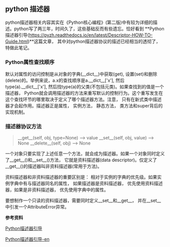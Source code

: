 ## python 描述器



python描述器相关内容其实在《Python核心编程》(第二版)中有较为详细的描述。python写了两三年，时间久了，这些基础反而有些遗忘。恰好看到 **Python描述器引导(https://pyzh.readthedocs.io/en/latest/Descriptor-HOW-TO-Guide.html)**这篇文章， 其中对python描述器协议的描述已经相当的透彻了，特做此笔记。



### Python属性查找顺序

默认对属性的访问控制是从对象的字典(\_\_dict\_\_)中获取(get), 设置(set)和删除(delete)的。举例来说，a.x的查找顺序是a.\_\_dict\_\_['x'], 然后type(a).\_\_dict\_\_['x'], 然后找type(a)的父类(不包括元类)。如果查找到的值是一个描述器， Python就会调用描述器的方法来重写默认的控制行为。这个重写发生在这个查找环节的哪里取决于定义了哪个描述器方法。注意， 只有在新式类中描述器才会起作用。描述器正是属性， 实例方法， 静态方法， 类方法和super背后的实现机制。



### 描述器协议方法

> \_\_get\_\_(self, obj, type=None) --> value
> \_\_set\_\_(self, obj, value) --> None
> \_\_delete\_\_(self, obj) --> None

一个对象只要实现了上述任意一个方法，就会成为描述器。如果一个对象同时定义了\_\_get\_\_()和\_\_set\_\_()方法， 它就是资料描述器(data descriptor)。仅定义了\_\_get\_\_()的描述器叫非资料描述器(常用于方法)。

资料描述器和非资料描述器的重要区别是： 相对于实例的字典的优先级。如果实例字典中有与描述器同名的属性， 如果描述器是资料描述器， 优先使用资料描述器，如果是非资料描述器， 优先使用字典中的属性。

要想制作一个只读的资料描述器，需要同时定义\_\_set\_\_和\_\_get\_\_， 并在\_\_set\_\_中引发一个AttributeError异常。



**参考资料**

[Python描述器引导](https://pyzh.readthedocs.io/en/latest/Descriptor-HOW-TO-Guide.html)

[Python描述器引导-en](https://docs.python.org/3/howto/descriptor.html)


